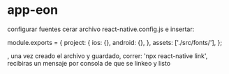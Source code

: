 # app-eon

configurar fuentes
cerar archivo react-native.config.js e insertar: 

module.exports = {
  project: {
    ios: {},
    android: {},
  },
  assets: ['./src/fonts/'],
};

, una vez creado el archivo y guardado, correr: 'npx react-native link', recibiras un mensaje por consola de que se linkeo
y listo
